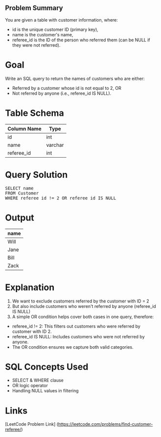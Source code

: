 ## Problem Summary
You are given a table with customer information, where:
- id is the unique customer ID (primary key),
- name is the customer's name,
- referee_id is the ID of the person who referred them (can be NULL if they were not referred).

# Goal
Write an SQL query to return the names of customers who are either:
- Referred by a customer whose id is not equal to 2, OR
- Not referred by anyone (i.e., referee_id IS NULL).

# Table Schema


| Column Name | Type    |
|-------------|---------|
| id          | int     |
| name        | varchar |
| referee_id  | int     |


# Query Solution
<pre>
SELECT name 
FROM Customer 
WHERE referee_id != 2 OR referee_id IS NULL
</pre>
  
# Output
| name |
| ---- |
| Will |
| Jane |
| Bill |
| Zack |

# Explanation
1. We want to exclude customers referred by the customer with ID = 2
2. But also include customers who weren't referred by anyone (referee_id IS NULL)
3. A simple OR condition helps cover both cases in one query, therefore:
- referee_id != 2: This filters out customers who were referred by customer with ID 2.
- referee_id IS NULL: Includes customers who were not referred by anyone.
- The OR condition ensures we capture both valid categories.

# SQL Concepts Used
- SELECT & WHERE clause
- OR logic operator
- Handling NULL values in filtering 

# Links
[LeetCode Problem Link] (https://leetcode.com/problems/find-customer-referee/)
